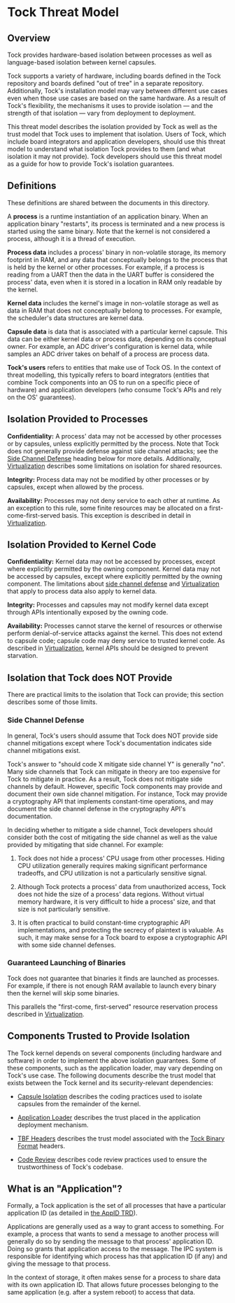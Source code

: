 # Tock Threat Model

## Overview

Tock provides hardware-based isolation between processes as well as
language-based isolation between kernel capsules.

Tock supports a variety of hardware, including boards defined in the Tock
repository and boards defined "out of tree" in a separate repository.
Additionally, Tock's installation model may vary between different use cases
even when those use cases are based on the same hardware. As a result of Tock's
flexibility, the mechanisms it uses to provide isolation — and the strength of
that isolation — vary from deployment to deployment.

This threat model describes the isolation provided by Tock as well as the trust
model that Tock uses to implement that isolation. Users of Tock, which include
board integrators and application developers, should use this threat model to
understand what isolation Tock provides to them (and what isolation it may not
provide). Tock developers should use this threat model as a guide for how to
provide Tock's isolation guarantees.

## Definitions

These definitions are shared between the documents in this directory.

A **process** is a runtime instantiation of an application binary. When an
application binary "restarts", its process is terminated and a new process is
started using the same binary. Note that the kernel is not considered a process,
although it is a thread of execution.

**Process data** includes a process' binary in non-volatile storage, its memory
footprint in RAM, and any data that conceptually belongs to the process that is
held by the kernel or other processes. For example, if a process is reading from
a UART then the data in the UART buffer is considered the process' data, even
when it is stored in a location in RAM only readable by the kernel.

**Kernel data** includes the kernel's image in non-volatile storage as well as
data in RAM that does not conceptually belong to processes. For example, the
scheduler's data structures are kernel data.

**Capsule data** is data that is associated with a particular kernel capsule.
This data can be either kernel data or process data, depending on its conceptual
owner. For example, an ADC driver's configuration is kernel data, while samples
an ADC driver takes on behalf of a process are process data.

**Tock's users** refers to entities that make use of Tock OS. In the context of
threat modelling, this typically refers to board integrators (entities that
combine Tock components into an OS to run on a specific piece of hardware) and
application developers (who consume Tock's APIs and rely on the OS' guarantees).

## Isolation Provided to Processes

**Confidentiality:** A process' data may not be accessed by other processes or
by capsules, unless explicitly permitted by the process. Note that Tock does not
generally provide defense against side channel attacks; see the
[Side Channel Defense](#side-channel-defense) heading below for more details.
Additionally, [Virtualization](virtualization.md) describes some limitations on
isolation for shared resources.

**Integrity:** Process data may not be modified by other processes or by
capsules, except when allowed by the process.

**Availability:** Processes may not deny service to each other at runtime. As an
exception to this rule, some finite resources may be allocated on a
first-come-first-served basis. This exception is described in detail in
[Virtualization](virtualization.md).

## Isolation Provided to Kernel Code

**Confidentiality:** Kernel data may not be accessed by processes, except where
explicitly permitted by the owning component. Kernel data may not be accessed by
capsules, except where explicitly permitted by the owning component. The
limitations about [side channel defense](#side-channel-defense) and
[Virtualization](virtualization.md) that apply to process data also apply to
kernel data.

**Integrity:** Processes and capsules may not modify kernel data except through
APIs intentionally exposed by the owning code.

**Availability:** Processes cannot starve the kernel of resources or otherwise
perform denial-of-service attacks against the kernel. This does not extend to
capsule code; capsule code may deny service to trusted kernel code. As described
in [Virtualization](virtualization.md), kernel APIs should be designed to
prevent starvation.

## Isolation that Tock does NOT Provide

There are practical limits to the isolation that Tock can provide; this section
describes some of those limits.

### Side Channel Defense

In general, Tock's users should assume that Tock does NOT provide side channel
mitigations except where Tock's documentation indicates side channel mitigations
exist.

Tock's answer to "should code X mitigate side channel Y" is generally "no". Many
side channels that Tock can mitigate in theory are too expensive for Tock to
mitigate in practice. As a result, Tock does not mitigate side channels by
default. However, specific Tock components may provide and document their own
side channel mitigation. For instance, Tock may provide a cryptography API that
implements constant-time operations, and may document the side channel defense
in the cryptography API's documentation.

In deciding whether to mitigate a side channel, Tock developers should consider
both the cost of mitigating the side channel as well as the value provided by
mitigating that side channel. For example:

1. Tock does not hide a process' CPU usage from other processes. Hiding CPU
   utilization generally requires making significant performance tradeoffs, and
   CPU utilization is not a particularly sensitive signal.

1. Although Tock protects a process' data from unauthorized access, Tock does
   not hide the size of a process' data regions. Without virtual memory
   hardware, it is very difficult to hide a process' size, and that size is not
   particularly sensitive.

1. It is often practical to build constant-time cryptographic API
   implementations, and protecting the secrecy of plaintext is valuable. As
   such, it may make sense for a Tock board to expose a cryptographic API with
   some side channel defenses.

### Guaranteed Launching of Binaries

Tock does not guarantee that binaries it finds are launched as processes. For
example, if there is not enough RAM available to launch every binary then the
kernel will skip some binaries.

This parallels the "first-come, first-served" resource reservation process
described in [Virtualization](virtualization.md#availability).

## Components Trusted to Provide Isolation

The Tock kernel depends on several components (including hardware and software)
in order to implement the above isolation guarantees. Some of these components,
such as the application loader, may vary depending on Tock's use case. The
following documents describe the trust model that exists between the Tock kernel
and its security-relevant dependencies:

- [Capsule Isolation](capsule_isolation.md) describes the coding practices used
  to isolate capsules from the remainder of the kernel.

- [Application Loader](application_loader.md) describes the trust placed in the
  application deployment mechanism.

- [TBF Headers](tbf_headers.md) describes the trust model associated with the
  [Tock Binary Format](../tock_binary_format.md) headers.

- [Code Review](code_review.md) describes code review practices used to ensure
  the trustworthiness of Tock's codebase.

## What is an "Application"?

Formally, a Tock application is the set of all processes that have a particular
application ID (as detailed in
[the AppID TRD](https://github.com/tock/tock/blob/master/doc/reference/trd-appid.md)).

Applications are generally used as a way to grant access to something. For
example, a process that wants to send a message to another process will
generally do so by sending the message to that process' application ID. Doing so
grants that application access to the message. The IPC system is responsible for
identifying which process has that application ID (if any) and giving the
message to that process.

In the context of storage, it often makes sense for a process to share data with
its own application ID. That allows future processes belonging to the same
application (e.g. after a system reboot) to access that data.
